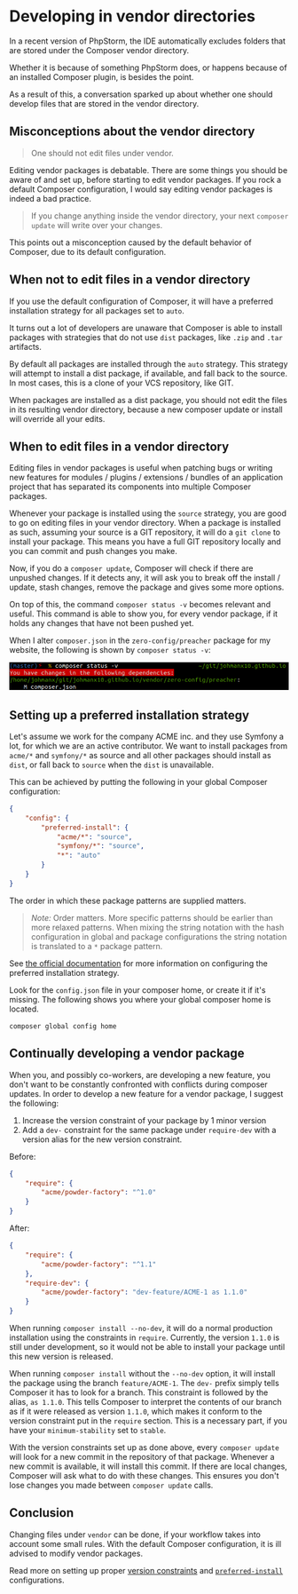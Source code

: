 # Developing in vendor directories

In a recent version of PhpStorm, the IDE automatically excludes folders
that are stored under the Composer vendor directory.

Whether it is because of something PhpStorm does, or happens because of an
installed Composer plugin, is besides the point.

As a result of this, a conversation sparked up about whether one should develop
files that are stored in the vendor directory.

## Misconceptions about the vendor directory

> One should not edit files under vendor.

Editing vendor packages is debatable. There are some things you should be aware
of and set up, before starting to edit vendor packages. If you rock a default
Composer configuration, I would say editing vendor packages is indeed a bad
practice.

> If you change anything inside the vendor directory, your next `composer update`
will write over your changes.

This points out a misconception caused by the default behavior of Composer, due
to its default configuration.

## When not to edit files in a vendor directory

If you use the default configuration of Composer, it will have a preferred
installation strategy for all packages set to `auto`.

It turns out a lot of developers are unaware that Composer is able to install
packages with strategies that do not use `dist` packages, like `.zip` and `.tar`
artifacts.

By default all packages are installed through the `auto` strategy. This strategy
will attempt to install a dist package, if available, and fall back to the source.
In most cases, this is a clone of your VCS repository, like GIT.

When packages are installed as a dist package, you should not edit the files in
its resulting vendor directory, because a new composer update or install will
override all your edits.

## When to edit files in a vendor directory

Editing files in vendor packages is useful when patching bugs or writing new
features for modules / plugins / extensions / bundles of an application project
that has separated its components into multiple Composer packages.

Whenever your package is installed using the `source` strategy, you are good to
go on editing files in your vendor directory. When a package is installed as
such, assuming your source is a GIT repository, it will do a `git clone` to
install your package. This means you have a full GIT repository locally and you
can commit and push changes you make.

Now, if you do a `composer update`, Composer will check if there are unpushed
changes. If it detects any, it will ask you to break off the install / update, 
stash changes, remove the package and gives some more options.

On top of this, the command `composer status -v` becomes relevant and useful.
This command is able to show you, for every vendor package, if it holds any
changes that have not been pushed yet.

When I alter `composer.json` in the `zero-config/preacher` package for my website,
the following is shown by `composer status -v`:

![composer status -v](composer-status.png)

## Setting up a preferred installation strategy

Let's assume we work for the company ACME inc. and they use Symfony a lot, for
which we are an active contributor. We want to install packages from `acme/*` and
`symfony/*` as source and all other packages should install as `dist`, or fall
back to `source` when the `dist` is unavailable.

This can be achieved by putting the following in your global Composer configuration:

```json
{
    "config": {
        "preferred-install": {
            "acme/*": "source",
            "symfony/*": "source",
            "*": "auto"
        }
    }
}
```

The order in which these package patterns are supplied matters.

> *Note:* Order matters. More specific patterns should be earlier than more
relaxed patterns. When mixing the string notation with the hash configuration in
global and package configurations the string notation is translated to a `*`
package pattern.

See [the official documentation](https://getcomposer.org/doc/06-config.md#preferred-install)
for more information on configuring the preferred installation strategy.

Look for the `config.json` file in your composer home, or create it if it's missing.
The following shows you where your global composer home is located.

```
composer global config home
```

## Continually developing a vendor package

When you, and possibly co-workers, are developing a new feature, you don't want to
be constantly confronted with conflicts during composer updates. In order to
develop a new feature for a vendor package, I suggest the following:

1. Increase the version constraint of your package by 1 minor version
2. Add a `dev-` constraint for the same package under `require-dev` with a version
   alias for the new version constraint.
   
Before:

```json
{
    "require": {
        "acme/powder-factory": "^1.0"
    }
}
```

After:

```json
{
    "require": {
        "acme/powder-factory": "^1.1"
    },
    "require-dev": {
        "acme/powder-factory": "dev-feature/ACME-1 as 1.1.0"
    }
}
```

When running `composer install --no-dev`, it will do a normal production
installation using the constraints in `require`. Currently, the version `1.1.0`
is still under development, so it would not be able to install your package until
this new version is released.

When running `composer install` without the `--no-dev` option, it will install
the package using the branch `feature/ACME-1`. The `dev-` prefix simply tells
Composer it has to look for a branch. This constraint is followed by the alias,
`as 1.1.0`. This tells Composer to interpret the contents of our branch as if it
were released as version `1.1.0`, which makes it conform to the version
constraint put in the `require` section. This is a necessary part, if you have
your `minimum-stability` set to `stable`.

With the version constraints set up as done above, every `composer update` will
look for a new commit in the repository of that package. Whenever a new commit is
available, it will install this commit. If there are local changes, Composer will
ask what to do with these changes. This ensures you don't lose changes you made
between `composer update` calls.

## Conclusion

Changing files under `vendor` can be done, if your workflow takes into account
some small rules. With the default Composer configuration, it is ill advised to
modify vendor packages.

Read more on setting up proper
[version constraints](https://getcomposer.org/doc/articles/versions.md) and
[`preferred-install`](https://getcomposer.org/doc/06-config.md#preferred-install)
configurations.
